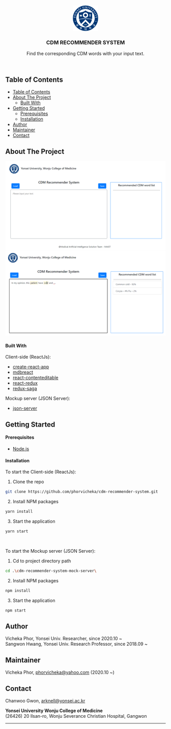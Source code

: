 <!-- PROJECT LOGO -->
<br />
<p align="center">
  <a href="https://github.com/phorvicheka/cdm-recommender-system">
    <img src="./docs/statics/images/logo.png" alt="Logo" width="80" height="80">
  </a>

  <h3 align="center">CDM RECOMMENDER SYSTEM</h3>

  <p align="center">
    Find the corresponding CDM words with your input text.
  </p>
</p>
<br />



<!-- TABLE OF CONTENTS -->
## Table of Contents

- [Table of Contents](#table-of-contents)
- [About The Project](#about-the-project)
    - [Built With](#built-with)
- [Getting Started](#getting-started)
    - [Prerequisites](#prerequisites)
    - [Installation](#installation)
- [Author](#author)
- [Maintainer](#maintainer)
- [Contact](#contact)



<!-- ABOUT THE PROJECT -->
## About The Project

![CDM Recommender System - screenshot01](./docs/statics/images/screenshot01.png)
![CDM Recommender System - screenshot02](./docs/statics/images/screenshot02.png)



#### Built With

Client-side (ReactJs):
* [create-react-app](https://github.com/facebook/create-react-app)
* [mdbreact](https://github.com/mdbootstrap/React-Bootstrap-with-Material-Design)
* [react-contenteditable](https://github.com/lovasoa/react-contenteditable)
* [react-redux](https://github.com/reduxjs/react-redux)
* [redux-saga](https://github.com/redux-saga/redux-saga)

Mockup server (JSON Server):
* [json-server](https://github.com/typicode/json-server)



<!-- GETTING STARTED -->
## Getting Started


#### Prerequisites

* [Node.js](https://nodejs.org/en/download/)


#### Installation

To start the Client-side (ReactJs):

1. Clone the repo
```sh
git clone https://github.com/phorvicheka/cdm-recommender-system.git
```
2. Install NPM packages
```sh
yarn install
```
3. Start the application
```sh
yarn start
```
<br />

To start the Mockup server (JSON Server):
1. Cd to project directory path
```sh
cd .\cdm-recommender-system-mock-server\
```
2. Install NPM packages
```sh
npm install
```
3. Start the application
```sh
npm start
```


## Author
Vicheka Phor, Yonsei Univ. Researcher, since 2020.10 ~  
Sangwon Hwang, Yonsei Univ. Research Professor, since 2018.09 ~


## Maintainer
Vicheka Phor, phorvicheka@yahoo.com (2020.10 ~)


<!-- CONTACT -->
## Contact
Chanwoo Gwon, arknell@yonsei.ac.kr

<b>Yonsei University Wonju College of Medicine</b><br />
(26426) 20 Ilsan-ro, Wonju Severance Christian Hospital, Gangwon
<br /><hr /><br />
